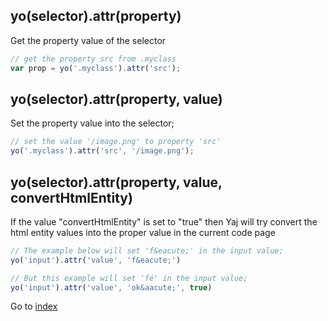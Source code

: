 ## yo(selector).attr(property) 

Get the property value of the selector

```javascript
// get the property src from .myclass
var prop = yo('.myclass').attr('src');
```

## yo(selector).attr(property, value) 

Set the property value into the selector;

```javascript
// set the value '/image.png' to property 'src'
yo('.myclass').attr('src', '/image.png');
```

## yo(selector).attr(property, value, convertHtmlEntity) 

If the value "convertHtmlEntity" is set to "true" then Yaj will try convert 
the html entity values into the proper value in the current code page

```javascript
// The example below will set 'f&eacute;' in the input value; 
yo('input').attr('value', 'f&eacute;')

// But this example will set 'fé' in the input value; 
yo('input').attr('value', 'ok&aacute;', true)
```

Go to [index](index.md)